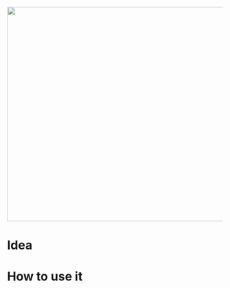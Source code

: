 <html>
<head>
  
</head>
<body>

<p align="center">
  <img width="1400" height="500" src="src/main/resources/img/RoadNetwork.png">
</p>

<h1>Idea</h1>
<div align="justify">
  


</div>

<h1>How to use it</h1>
<div align="justify">
  


</div>


</body>
</html>
